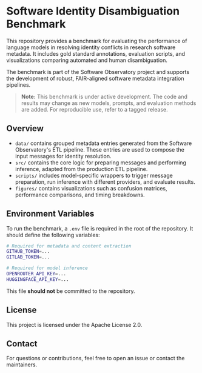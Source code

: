 # Software Identity Disambiguation Benchmark

This repository provides a benchmark for evaluating the performance of language models in resolving identity conflicts in research software metadata. It includes gold standard annotations, evaluation scripts, and visualizations comparing automated and human disambiguation.

The benchmark is part of the Software Observatory project and supports the development of robust, FAIR-aligned software metadata integration pipelines.

> **Note:** This benchmark is under active development. The code and results may change as new models, prompts, and evaluation methods are added. For reproducible use, refer to a tagged release.

## Overview

- `data/` contains grouped metadata entries generated from the Software Observatory's ETL pipeline. These entries are used to compose the input messages for identity resolution.
- `src/` contains the core logic for preparing messages and performing inference, adapted from the production ETL pipeline.
- `scripts/` includes model-specific wrappers to trigger message preparation, run inference with different providers, and evaluate results.
- `figures/` contains visualizations such as confusion matrices, performance comparisons, and timing breakdowns.

## Environment Variables

To run the benchmark, a `.env` file is required in the root of the repository. It should define the following variables:

```bash
# Required for metadata and content extraction
GITHUB_TOKEN=...
GITLAB_TOKEN=...

# Required for model inference
OPENROUTER_API_KEY=...
HUGGINGFACE_API_KEY=...
```

This file **should not** be committed to the repository.

## License

This project is licensed under the Apache License 2.0.


## Contact

For questions or contributions, feel free to open an issue or contact the maintainers.